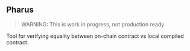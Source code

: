 ## Pharus
 
> WARNING: This is work in progress, not production ready

Tool for verifying equality between on-chain contract vs local compiled contract.